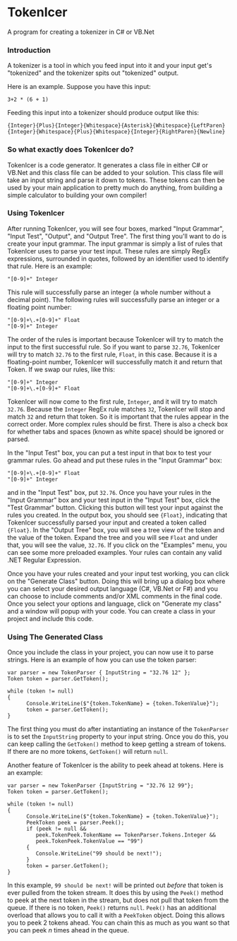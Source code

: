# TokenIcer
A program for creating a tokenizer in C# or VB.Net

### Introduction
A tokenizer is a tool in which you feed input into it and your input get's "tokenized" and the tokenizer spits out 
"tokenized" output.

Here is an example. Suppose you have this input:
```
3+2 * (6 + 1)
```
Feeding this input into a tokenizer should produce output like this:
```
{Integer}{Plus}{Integer}{Whitespace}{Asterisk}{Whitespace}{LeftParen}
{Integer}{Whitespace}{Plus}{Whitespace}{Integer}{RightParen}{Newline}
```

### So what exactly does TokenIcer do?
TokenIcer is a code generator. It generates a class file in either C# or VB.Net and this class file can be added to your 
solution. This class file will take an input string and parse it down to tokens. These tokens can then be used by
your main application to pretty much do anything, from building a simple calculator to building your own compiler!

### Using TokenIcer
After running TokenIcer, you will see four boxes, marked "Input Grammar", "Input Test", "Output", and "Output Tree". 
The first thing you'll want to do is create your input grammar. The input grammar is simply a list of rules that
TokenIcer uses to parse your test input. These rules are simply RegEx expressions, surrounded in quotes, followed by
an identifier used to identify that rule. Here is an example:

```
"[0-9]+" Integer
```

This rule will successfully parse an integer (a whole number without a decimal point). The following rules will
successfully parse an integer or a floating point number:

```
"[0-9]+\.+[0-9]+" Float
"[0-9]+" Integer
```

The order of the rules is important because TokenIcer will try to match the input to the first successful rule. So if
you want to parse `32.76`, TokenIcer will try to match `32.76` to the first rule, `Float`, in this case. Because it is
a floating-point number, TokenIcer will successfully match it and return that Token. If we swap our rules, like this:

```
"[0-9]+" Integer
"[0-9]+\.+[0-9]+" Float
```

TokenIcer will now come to the first rule, `Integer`, and it will try to match `32.76`. Because the `Integer` RegEx rule
matches `32`, TokenIcer will stop and match `32` and return that token. So it is important that the rules appear
in the correct order. More complex rules should be first. There is also a check box for whether tabs and spaces (known
as white space) should be ignored or parsed. 

In the "Input Test" box, you can put a test input in that box to test your grammar rules. Go ahead and put these rules
in the "Input Grammar" box:

```
"[0-9]+\.+[0-9]+" Float
"[0-9]+" Integer
```

and in the "Input Test" box, put `32.76`. Once you have your rules in the "Input Grammar" box and your test input
in the "Input Test" box, click the "Test Grammar" button. Clicking this button will test your input against the rules
you created. In the output box, you should see `{Float}`, indicating that TokenIcer successfully parsed your input
and created a token called `{Float}`. In the "Output Tree" box, you will see a tree view of the token and the value of
the token. Expand the tree and you will see `Float` and under that, you will see the value, `32.76`. If you click on the
"Examples" menu, you can see some more preloaded examples. Your rules can contain any valid .NET Regular Expression.

Once you have your rules created and your input test working, you can click on the "Generate Class" button. Doing this
will bring up a dialog box where you can select your desired output language (C#, VB.Net or F#) and you can choose to
include comments and/or XML comments in the final code. Once you select your options and language, click on "Generate my class"
and a window will popup with your code. You can create a class in your project and include this code.

### Using The Generated Class
Once you include the class in your project, you can now use it to parse strings. Here is an example of how you can use
the token parser:

```
var parser = new TokenParser { InputString = "32.76 12" };
Token token = parser.GetToken();

while (token != null)
{
      Console.WriteLine($"{token.TokenName} = {token.TokenValue}");
      token = parser.GetToken();
}
```

The first thing you must do after instantiating an instance of the `TokenParser` is to set the `InputString`
property to your input string. Once you do this, you can keep calling the `GetToken()` method to keep getting a
stream of tokens. If there are no more tokens, `GetToken()` will return `null`.

Another feature of TokenIcer is the ability to peek ahead at tokens. Here is an example:
```
var parser = new TokenParser {InputString = "32.76 12 99"};
Token token = parser.GetToken();

while (token != null)
{
      Console.WriteLine($"{token.TokenName} = {token.TokenValue}");
      PeekToken peek = parser.Peek();
      if (peek != null &&
         peek.TokenPeek.TokenName == TokenParser.Tokens.Integer &&
         peek.TokenPeek.TokenValue == "99")
      {
         Console.WriteLine("99 should be next!");
      }
      token = parser.GetToken();
}
```
In this example, `99 should be next!` will be printed out *before* that token is ever pulled from the token stream.
It does this by using the `Peek()` method to peek at the next token in the stream, but does not pull that token
from the queue. If there is no token, `Peek()` returns `null`. `Peek()` has an additional overload that allows you
to call it with a `PeekToken` object. Doing this allows you to peek 2 tokens ahead. You can chain this as much as you
want so that you can peek *n* times ahead in the queue.
